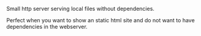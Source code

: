 
Small http server serving local files without dependencies.

Perfect when you want to show an static html site and do not want to
have dependencies in the webserver.

